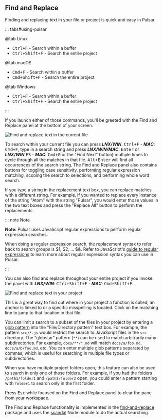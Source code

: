 ## Find and Replace

Finding and replacing text in your file or project is quick and easy in Pulsar.

::: tabs#using-pulsar

@tab Linux

- <kbd>Ctrl+F</kbd> - Search within a buffer
- <kbd>Ctrl+Shift+F</kbd> - Search the entire project

@tab macOS

- <kbd>Cmd+F</kbd> - Search within a buffer
- <kbd>Cmd+Shift+F</kbd> - Search the entire project

@tab Windows

- <kbd>Ctrl+F</kbd> - Search within a buffer
- <kbd>Ctrl+Shift+F</kbd> - Search the entire project

:::

If you launch either of those commands, you'll be greeted with the Find and
Replace panel at the bottom of your screen.

![Find and replace text in the current file](@images/atom/find-replace-file.png "Find and replace text in the current file")

To search within your current file you can press
**_LNX/WIN_**: <kbd>Ctrl+F</kbd> -
**_MAC_**: <kbd>Cmd+F</kbd>, type in a search string and press
**_LNX/WIN/MAC_**: <kbd>Enter</kbd> or
**_LNX/WIN_** <kbd>F3</kbd> -
**_MAC_**: <kbd>Cmd+G</kbd> or the "Find Next" button) multiple
times to cycle through all the matches in that file. <kbd>Alt+Enter</kbd> will
find all occurrences of the search string. The Find and Replace panel also
contains buttons for toggling case sensitivity, performing regular expression
matching, scoping the search to selections, and performing whole word search.

If you type a string in the replacement text box, you can replace matches with a
different string. For example, if you wanted to replace every instance of the
string "Atom" with the string "Pulsar", you would enter those values in the two
text boxes and press the "Replace All" button to perform the replacements.

::: note Note

**Note:** Pulsar uses JavaScript regular expressions to perform regular
expression searches.

When doing a regular expression search, the replacement syntax to refer back to
search groups is $1, $2, … $&. Refer to JavaScript's [guide to regular expressions](https://developer.mozilla.org/en-US/docs/Web/JavaScript/Guide/Regular_Expressions)
to learn more about regular expression syntax you can use in Pulsar.

:::

You can also find and replace throughout your entire project if you invoke the
panel with **_LNX/WIN_**: <kbd>Ctrl+Shift+F</kbd> -
**_MAC_**: <kbd>Cmd+Shift+F</kbd>.

![Find and replace text in your project](@images/atom/find-replace-project.png "Find and replace text in your project")

This is a great way to find out where in your project a function is called, an
anchor is linked to or a specific misspelling is located. Click on the matching
line to jump to that location in that file.

You can limit a search to a subset of the files in your project by entering a
[glob pattern](https://en.wikipedia.org/wiki/Glob_%28programming%29) into the
"File/Directory pattern" text box. For example, the pattern `src/*.js` would
restrict the search to JavaScript files in the `src` directory. The "globstar"
pattern (`**`) can be used to match arbitrarily many subdirectories. For
example, `docs/**/*.md` will match `docs/a/foo.md`, `docs/a/b/foo.md`, etc.
You can enter multiple glob patterns separated by commas, which is useful for
searching in multiple file types or subdirectories.

When you have multiple project folders open, this feature can also be used to
search in only one of those folders. For example, if you had the folders
`/path1/folder1` and `/path2/folder2` open, you could enter a pattern starting
with `folder1` to search only in the first folder.

Press <kbd>Esc</kbd> while focused on the Find and Replace panel to clear the
pane from your workspace.

The Find and Replace functionality is implemented in the [find-and-replace](https://github.com/pulsar-edit/find-and-replace)
package and uses the [scandal](https://github.com/pulsar-edit/scandal) Node module to
do the actual searching.
